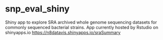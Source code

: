 # snp_eval_shiny
Shiny app to explore SRA archived whole genome sequencing datasets for commonly sequenced bacterial strains. 
App currently hosted by Rstudio on shinyapps.io https://n8datavis.shinyapps.io/sraSummary
